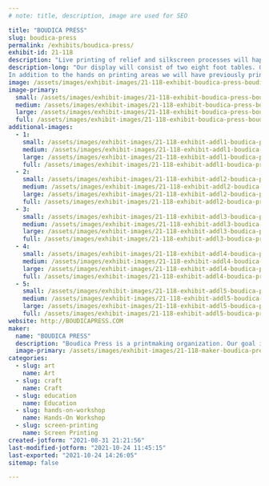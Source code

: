 ```yaml
---
# note: title, description, image are used for SEO

title: "BOUDICA PRESS"
slug: boudica-press
permalink: /exhibits/boudica-press/
exhibit-id: 21-118
description: "Live printing of relief and silkscreen processes will happen where visitors can experience printing."
description-long: "Our display will consist of two eight foot tables. On one table we will have examples of relief prints and the necessary equipment for visitors to make their own relief print to take with them. This will be one of our make and take  offers for the public. They will see and touch ink rollers and carved blocks. Participants will print a carved linoleum block onto paper. On the second table we will have examples of silkscreen prints and the equipment to have visitors make their own silkscreen print to take home with them. This is the second area we will have where visitors will be able to make a silkscreen print in paper and take it home with them.
In addition to the hands on printing areas we will have previously printed images for sale to visitors as well as buttons, stickers, and shirts for sale. All of the items for sale have been hand printed by members of BOUDICA PRESS."
image: /assets/images/exhibit-images/21-118-exhibit-boudica-press-boudica-table4-large.png
image-primary: 
  small: /assets/images/exhibit-images/21-118-exhibit-boudica-press-boudica-table4-small.png
  medium: /assets/images/exhibit-images/21-118-exhibit-boudica-press-boudica-table4-medium.png
  large: /assets/images/exhibit-images/21-118-exhibit-boudica-press-boudica-table4-large.png
  full: /assets/images/exhibit-images/21-118-exhibit-boudica-press-boudica-table4-full.png
additional-images: 
  - 1:
    small: /assets/images/exhibit-images/21-118-exhibit-addl1-boudica-press-boudica-buttons-small.png
    medium: /assets/images/exhibit-images/21-118-exhibit-addl1-boudica-press-boudica-buttons-medium.png
    large: /assets/images/exhibit-images/21-118-exhibit-addl1-boudica-press-boudica-buttons-large.png
    full: /assets/images/exhibit-images/21-118-exhibit-addl1-boudica-press-boudica-buttons-full.png
  - 2:
    small: /assets/images/exhibit-images/21-118-exhibit-addl2-boudica-press-boudica-table1-small.png
    medium: /assets/images/exhibit-images/21-118-exhibit-addl2-boudica-press-boudica-table1-medium.png
    large: /assets/images/exhibit-images/21-118-exhibit-addl2-boudica-press-boudica-table1-large.png
    full: /assets/images/exhibit-images/21-118-exhibit-addl2-boudica-press-boudica-table1-full.png
  - 3:
    small: /assets/images/exhibit-images/21-118-exhibit-addl3-boudica-press-boudica-table2-small.png
    medium: /assets/images/exhibit-images/21-118-exhibit-addl3-boudica-press-boudica-table2-medium.png
    large: /assets/images/exhibit-images/21-118-exhibit-addl3-boudica-press-boudica-table2-large.png
    full: /assets/images/exhibit-images/21-118-exhibit-addl3-boudica-press-boudica-table2-full.png
  - 4:
    small: /assets/images/exhibit-images/21-118-exhibit-addl4-boudica-press-boudica-table3-small.png
    medium: /assets/images/exhibit-images/21-118-exhibit-addl4-boudica-press-boudica-table3-medium.png
    large: /assets/images/exhibit-images/21-118-exhibit-addl4-boudica-press-boudica-table3-large.png
    full: /assets/images/exhibit-images/21-118-exhibit-addl4-boudica-press-boudica-table3-full.png
  - 5:
    small: /assets/images/exhibit-images/21-118-exhibit-addl5-boudica-press-boudica-table5-small.png
    medium: /assets/images/exhibit-images/21-118-exhibit-addl5-boudica-press-boudica-table5-medium.png
    large: /assets/images/exhibit-images/21-118-exhibit-addl5-boudica-press-boudica-table5-large.png
    full: /assets/images/exhibit-images/21-118-exhibit-addl5-boudica-press-boudica-table5-full.png
website: http://BOUDICAPRESS.COM
maker: 
  name: "BOUDICA PRESS"
  description: "Boudica Press is a printmaking organization. Our goal is to share the art of different printmaking processes with as many people as possible. Through educational events we empower people by teaching them new ways of making. "
  image-primary: /assets/images/exhibit-images/21-118-maker-boudica-press-logo-4inch-boudica-medium.png
categories: 
  - slug: art
    name: Art
  - slug: craft
    name: Craft
  - slug: education
    name: Education
  - slug: hands-on-workshop
    name: Hands-On Workshop
  - slug: screen-printing
    name: Screen Printing
created-jotform: "2021-08-31 21:21:56"
last-modified-jotform: "2021-10-24 11:45:15"
last-exported: "2021-10-24 14:26:05"
sitemap: false

---
```

